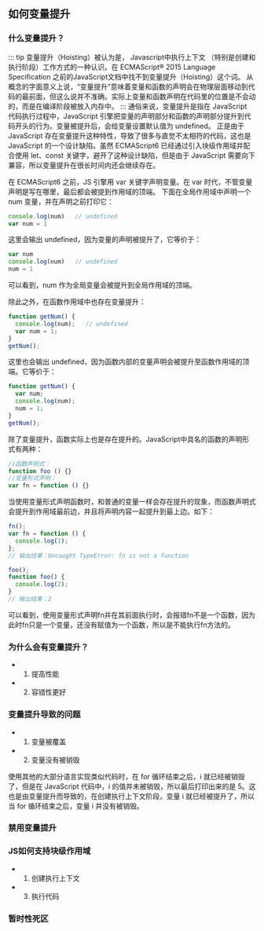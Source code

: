 ## 如何变量提升

### 什么变量提升？
::: tip
变量提升（Hoisting）被认为是， Javascript中执行上下文 （特别是创建和执行阶段）工作方式的一种认识。在 ECMAScript® 2015 Language Specification 之前的JavaScript文档中找不到变量提升（Hoisting）这个词。
从概念的字面意义上说，“变量提升”意味着变量和函数的声明会在物理层面移动到代码的最前面，但这么说并不准确。实际上变量和函数声明在代码里的位置是不会动的，而是在编译阶段被放入内存中。
:::
通俗来说，变量提升是指在 JavaScript 代码执行过程中，JavaScript 引擎把变量的声明部分和函数的声明部分提升到代码开头的行为。变量被提升后，会给变量设置默认值为 undefined。 正是由于 JavaScript 存在变量提升这种特性，导致了很多与直觉不太相符的代码，这也是 JavaScript 的一个设计缺陷。虽然 ECMAScript6 已经通过引入块级作用域并配合使用 let、const 关键字，避开了这种设计缺陷，但是由于 JavaScript 需要向下兼容，所以变量提升在很长时间内还会继续存在。

在 ECMAScript6 之前，JS 引擎用 var 关键字声明变量。在 var 时代，不管变量声明是写在哪里，最后都会被提到作用域的顶端。 下面在全局作用域中声明一个num 变量，并在声明之前打印它：

```js
console.log(num)   // undefined
var num = 1
```
这里会输出 undefined，因为变量的声明被提升了，它等价于：
```js
var num
console.log(num)   // undefined
num = 1
```
可以看到，num 作为全局变量会被提升到全局作用域的顶端。

除此之外，在函数作用域中也存在变量提升：
```js
function getNum() {
  console.log(num);   // undefined
  var num = 1;
}
getNum();
```
这里也会输出 undefined，因为函数内部的变量声明会被提升至函数作用域的顶端。它等价于：

```js
function getNum() {
  var num;
  console.log(num);
  num = 1;
}
getNum();
```
除了变量提升，函数实际上也是存在提升的。JavaScript中具名的函数的声明形式有两种：

```js
//函数声明式：
function foo () {}
//变量形式声明： 
var fn = function () {}
```
当使用变量形式声明函数时，和普通的变量一样会存在提升的现象，而函数声明式会提升到作用域最前边，并且将声明内容一起提升到最上边。如下：
```js
fn();
var fn = function () {
  console.log(1);
};
// 输出结果：Uncaught TypeError: fn is not a function

foo();
function foo() {
  console.log(2);
}
// 输出结果：2
```
可以看到，使用变量形式声明fn并在其前面执行时，会报错fn不是一个函数，因为此时fn只是一个变量，还没有赋值为一个函数，所以是不能执行fn方法的。

### 为什么会有变量提升？

- 1. 提高性能

- 2. 容错性更好

### 变量提升导致的问题

- 1. 变量被覆盖

- 2. 变量没有被销毁

使用其他的大部分语言实现类似代码时，在 for 循环结束之后，i 就已经被销毁了，但是在 JavaScript 代码中，i 的值并未被销毁，所以最后打印出来的是 5。这也是由变量提升而导致的，在创建执行上下文阶段，变量 i 就已经被提升了，所以当 for 循环结束之后，变量 i 并没有被销毁。

### 禁用变量提升

### JS如何支持块级作用域

- 1. 创建执行上下文

- 3. 执行代码

### 暂时性死区
